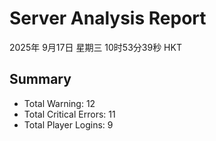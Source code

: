 # Server Analysis Report
2025年 9月17日 星期三 10时53分39秒 HKT
## Summary
- Total Warning: 12
- Total Critical Errors: 11
- Total Player Logins: 9
